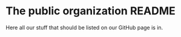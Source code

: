 # The public organization README

Here all our stuff that should be listed on our GitHub page is in.
